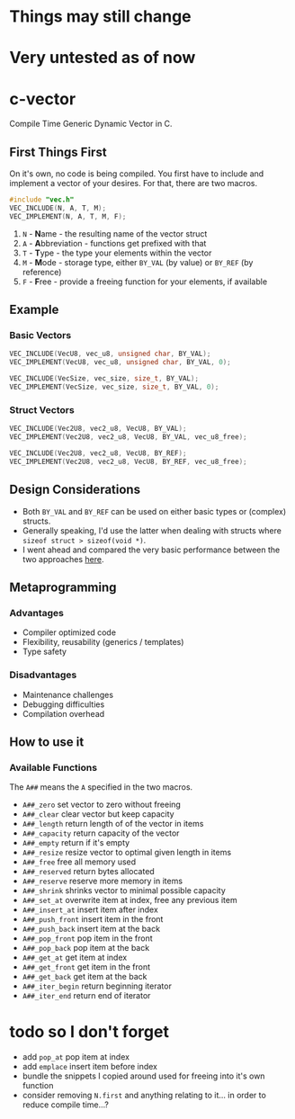 # Things may still change
# Very untested as of now

# c-vector
Compile Time Generic Dynamic Vector in C.

## First Things First
On it's own, no code is being compiled. You first have to include and implement a vector of your desires. For that, there are two macros.
```c
#include "vec.h"
VEC_INCLUDE(N, A, T, M);
VEC_IMPLEMENT(N, A, T, M, F);
```
1. `N` - **N**ame - the resulting name of the vector struct
2. `A` - **A**bbreviation - functions get prefixed with that
3. `T` - **T**ype - the type your elements within the vector
4. `M` - **M**ode - storage type, either `BY_VAL` (by value) or `BY_REF` (by reference)
5. `F` - **F**ree - provide a freeing function for your elements, if available

## Example

### Basic Vectors
```c
VEC_INCLUDE(VecU8, vec_u8, unsigned char, BY_VAL);
VEC_IMPLEMENT(VecU8, vec_u8, unsigned char, BY_VAL, 0);
```

```c
VEC_INCLUDE(VecSize, vec_size, size_t, BY_VAL);
VEC_IMPLEMENT(VecSize, vec_size, size_t, BY_VAL, 0);
```

### Struct Vectors
```c
VEC_INCLUDE(Vec2U8, vec2_u8, VecU8, BY_VAL);
VEC_IMPLEMENT(Vec2U8, vec2_u8, VecU8, BY_VAL, vec_u8_free);
```

```c
VEC_INCLUDE(Vec2U8, vec2_u8, VecU8, BY_REF);
VEC_IMPLEMENT(Vec2U8, vec2_u8, VecU8, BY_REF, vec_u8_free);
```

## Design Considerations
- Both `BY_VAL` and `BY_REF` can be used on either basic types or (complex) structs.
- Generally speaking, I'd use the latter when dealing with structs where `sizeof struct > sizeof(void *)`.
- I went ahead and compared the very basic performance between the two approaches [here](https://github.com/rphii/vec_test).

## Metaprogramming
### Advantages
- Compiler optimized code
- Flexibility, reusability (generics / templates)
- Type safety
### Disadvantages
- Maintenance challenges
- Debugging difficulties
- Compilation overhead

## How to use it

### Available Functions
The `A##` means the `A` specified in the two macros.
- `A##_zero` set vector to zero without freeing
- `A##_clear` clear vector but keep capacity
- `A##_length` return length of of the vector in items
- `A##_capacity` return capacity of the vector
- `A##_empty` return if it's empty
- `A##_resize` resize vector to optimal given length in items
- `A##_free` free all memory used
- `A##_reserved` return bytes allocated
- `A##_reserve` reserve more memory in items
- `A##_shrink` shrinks vector to minimal possible capacity
- `A##_set_at` overwrite item at index, free any previous item
- `A##_insert_at` insert item after index
- `A##_push_front` insert item in the front
- `A##_push_back` insert item at the back
- `A##_pop_front` pop item in the front
- `A##_pop_back` pop item at the back
- `A##_get_at` get item at index
- `A##_get_front` get item in the front
- `A##_get_back` get item at the back
- `A##_iter_begin` return beginning iterator
- `A##_iter_end` return end of iterator

# todo so I don't forget
- add `pop_at` pop item at index
- add `emplace` insert item before index
- bundle the snippets I copied around used for freeing into it's own function
- consider removing `N.first` and anything relating to it... in order to reduce compile time...?

